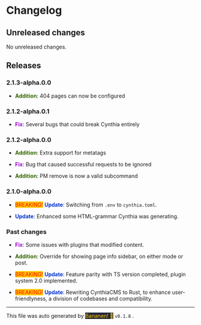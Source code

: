 
# Changelog


## Unreleased changes
            
No unreleased changes.

## Releases



### 2.1.3-alpha.0.0
-  **<span style="color: #336600">Addition</span>**: 404 pages can now be configured


### 2.1.2-alpha.0.1
-  **<span style="color: #9900cc">Fix</span>**: Several bugs that could break Cynthia entirely


### 2.1.2-alpha.0.0
-  **<span style="color: #336600">Addition</span>**: Extra support for metatags
-  **<span style="color: #9900cc">Fix</span>**: Bug that caused successful requests to be ignored
-  **<span style="color: #336600">Addition</span>**: PM remove is now a valid subcommand


### 2.1.0-alpha.0.0
- <span style="color: red; background-color: #ffcc00">BREAKING!</span> **<span style="color: #0033cc">Update</span>**: Switching from `.env` to `cynthia.toml`.
-  **<span style="color: #0033cc">Update</span>**: Enhanced some HTML-grammar Cynthia was generating.


### Past changes
-  **<span style="color: #9900cc">Fix</span>**: Some issues with plugins that modified content.
-  **<span style="color: #336600">Addition</span>**: Override for showing page info sidebar, on either mode or post.
- <span style="color: red; background-color: #ffcc00">BREAKING!</span> **<span style="color: #0033cc">Update</span>**: Feature parity with TS version completed, plugin system 2.0 implemented.
- <span style="color: red; background-color: #ffcc00">BREAKING!</span> **<span style="color: #0033cc">Update</span>**: Rewriting CynthiaCMS to Rust, to enhance user-friendlyness, a division of codebases and compatibility.


<hr>
            
This file was auto generated by [<span style="background-color: #24273a; color: #ffcc00">Bananen! 🍌</span>](https://github.com/strawmelonjuice/bananen/) `v0.1.8`
.